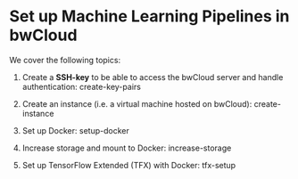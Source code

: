 # Set up Machine Learning Pipelines in bwCloud

We cover the following topics:


1. Create a **SSH-key** to be able to access the bwCloud server and handle authentication: create-key-pairs


2. Create an instance (i.e. a virtual machine hosted on bwCloud): create-instance


3. Set up Docker: setup-docker 


4. Increase storage and mount to Docker: increase-storage


5. Set up TensorFlow Extended (TFX) with Docker: tfx-setup

